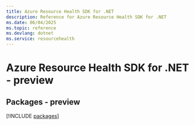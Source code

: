 ```yaml
---
title: Azure Resource Health SDK for .NET
description: Reference for Azure Resource Health SDK for .NET
ms.date: 06/04/2025
ms.topic: reference
ms.devlang: dotnet
ms.service: resourcehealth
---
```

# Azure Resource Health SDK for .NET - preview
## Packages - preview
[!INCLUDE [packages](resource-health-index.md)]